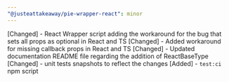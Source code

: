 ```yaml
---
"@justeattakeaway/pie-wrapper-react": minor
---
```


[Changed] - React Wrapper script adding the workaround for the bug that sets all props as optional in React and TS
[Changed] - Added workaround for missing callback props in React and TS
[Changed] - Updated documentation README file regarding the addition of ReactBaseType
[Changed] - unit tests snapshots to reflect the changes
[Added] - `test:ci` npm script

